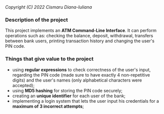 *Copyright (C) 2022 Cismaru Diana-Iuliana*

### Description of the project
This project implements an **ATM Command-Line Interface**. It can perform operations
such as: checking the balance, deposit, withdrawal, transfers between bank users, 
printing transaction history and changing the user's PIN code.

### Things that give value to the project
- using **regular expressions** to check correctness of the user's input, regarding
the PIN code (made sure to have exactly 4 non-repetitive digits) and the user's names
(only alphabetical characters were accepted);
- using **MD5 hashing** for storing the PIN code securely;
- creating an **unique identifier** for each user of the bank;
- implementing a login system that lets the user input his credentials for a
**maximum of 3 incorrect attempts**;

